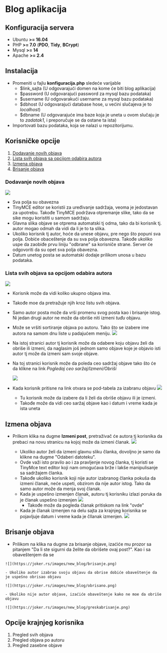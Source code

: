 

# Blog aplikacija

## Konfiguracija servera
 -  Ubuntu **>= 16.04**
 -  PHP **>= 7.0** (**PDO**,  **Tidy**, **BCrypt**)
 -  Mysql **>= 14**
 - Apache **>= 2.4**
 
## Instalacija
 -  Promeniti u fajlu **konfiguracija.php** sledeće varijable
 	- $link_sajta (U odgovarajući domen na kome će biti blog aplikacija)
	- $password (U odgovarajući password za mysql bazu podataka)
	- $username (U odgovarakući username za mysql bazu podataka)
	- $dbhost (U odgovarajući database hose, u većini slučajeva je to *localhost*)
	- $dbname (U odgovarajuće ima baze koja je uneta u ovom slučaju je to *zadatak1*, i preporučuje se da ostane ta ista)
- Importovati bazu podataka, koja se nalazi u repozitorijumu.

## Korisničke opcije

 1. [Dodavanje novih objava](https://github.com/jokerrs/new_blog#dodavanje-novih-objava)
 2. [Lista svih objava sa opcijom odabira autora](https://github.com/jokerrs/new_blog#lista-svih-objava-sa-opcijom-odabira-autora) 
 3. [Izmena objava](https://github.com/jokerrs/new_blog#izmena-objava)
 4. [Brisanje objava](https://github.com/jokerrs/new_blog#brisanje-objava)

### Dodavanje novih objava
![](https://joker.rs/images/new_blog/add_new.png)

 - Sva polja su obavezna
 - TinyMCE editor se koristii za uređivanje sadržaja, veoma je jedostavan za upotrebu. Takođe TinyMCE podržava otpremanje slike, tako da se sike mogu koristiti u samom sadržaju.
 - Glavna slika objave se otprema automatski tj odma, tako da bi korisnik tj. autor mogao odmah da vidi da li je to ta slika.
 - Ukoliko korisnik tj autor, hoće da unese objavu, pre nego što popuni sva polja. Dobiće obaceštenje da su sva polja obavezna. Takođe ukoliko uspe da zaobiđe prvu liniju "odbrane" sa korisniče strane. Server će odgovoriti da su opet sva polja obavezna.
 - Datum unetog posta se automatski dodaje prilikom unosa u bazu podataka.

### Lista svih objava sa opcijom odabira autora 
![](https://joker.rs/images/new_blog/post_list.png)

 - Korisnik može da vidi koliko ukupno objava ima.
 - Takođe moe da pretražuje njih kroz listu svih objava.
 - Samo autor posta može da vrši promenu svog posta kao i brisanje istog. Ni jedan drugi autor ne može da obriše niti izmeni *tuđu* objavu.
 - Može se vršiti sortiranje objava po autoru. Tako što se izabere ime autora na samom dnu liste u padajućem meniju. 
![](https://joker.rs/images/new_blog/lista_autora.png)

 - Na istoj stranici autor tj korisnik može da odabere koju objavu želi da obriše ili izmeni, da naglasim još jednom samo objave koje je objavio isti autor tj može da izmeni sam svoje objave.
 - Na toj stranici korisnik može da poleda ceo sadržaj objave tako što će da klikne na link *Pogledaj ceo saržaj/Izmeni/Obriši*
	
	![](https://joker.rs/images/new_blog/pogledajizmeniobrisi.png)
	

 - Kada korisnik pritisne na link otvara se pod-tabela za izabranu objavu
![](https://joker.rs/images/new_blog/pod_tabela.png)    		
   - Tu korisnik može da izabere da li želi da obriše objavu ili je izmeni.
   - Takođe može da vidi ceo saržaj objave kao i datum i vreme kada je ista uneta
## Izmena objava
- Prilkom klika na dugme **Izmeni post**, pretraživač će autora tj korisnika da prebaci na novu stranicu na kojoj može da izmeni članak.
![](https://joker.rs/images/new_blog/izmenaclanka.png)
 
  - Ukoliko autor želi da izmeni glavnu sliku članka, dovoljno je samo da klikne na dugme "Odaberi datoteku".
  - Ovde važi isto pravilo ao i za pravljenje novog članka, tj koristi se TinyMce text editor koji nam omogućava brže i lakše manipulisanje sa sadržajem članka.
  - Takođe ukoliko korisnik koji nije autor izabranog članka pokuša da izmeni članak, neće uspeti, obzirom da nije autor istog. Tako da samo autor može da menja svoj članak.
  - Kada je uspešno izmenjen članak, autoru tj korisniku izlazi poruka da je članak uspešno izmenjen
  ![](https://joker.rs/images/new_blog/uspesnaizmena.png)
     - Takođe može da pogleda članak pritiskom na link "ovde"
  - Kada je članak izmenjen na delu sajta za krajnjeg korisnika se pojavljuje datum i vreme kada je čllanak izmenjen.
  ![](https://joker.rs/images/new_blog/slikavremena.png)
  
## Brisanje objava
   - Prilikom na klika na dugme za brisanje objave, izaćiće mu prozor sa pitanjem "Da li ste sigurni da želite da obrišete ovaj post?". Kao i sa obaveštenjem da se 
 
    ![](https://joker.rs/images/new_blog/brisanje.png)
	
	- Ukoliko autor izabrao svoju objavu da obrise dobiće obaveštenje da je uspešno obrisao objavu
	
	![](https://joker.rs/images/new_blog/obrisano.png)
	
	- Ukoliko nije autor objave, izaćiće obaveštenje kako ne moe da obriše objavu
	
	![](https://joker.rs/images/new_blog/greskabrisanje.png)
	
## Opcije krajnjeg korisnika

 1. Pregled svih objava
 2. Pregled objava po autoru
 3. Pregled zasebne objave

